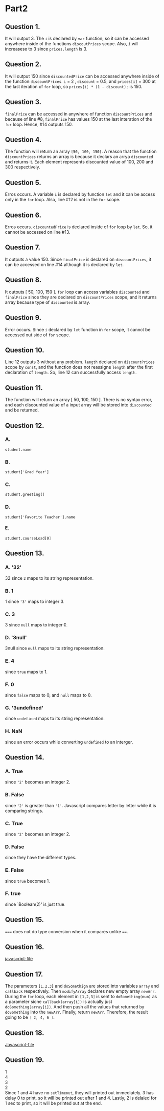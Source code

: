 # Part2
## Question 1.
It will output 3. The `i` is declared by `var` function, so it can be accessed anywhere inside of the functions `discoutPrices` scope. Also, `i` will increasese to 3 since `prices.length` is 3.
## Question 2.
It will output 150 since `discountedPrice` can be accessed anywhere inside of the function `discountPrices`. `i` = 2 , `discount` = 0.5, and `prices[i]` = 300 at the last iteration of `for` loop, so `prices[i] * (1 - discount);` is 150.
## Question 3.
`finalPrice` can be accessed in anywhere of function `discountPrices` and because of line #8, `finalPrice` has values 150 at the last interation of the `for` loop. Hence, #14 outputs 150.
## Question 4.
The function will return an array `[50, 100, 150]`. A reason that the function `discountPrices` returns an array is because it declars an arrya `discounted` and returns it. Each element represents discounted value of 100, 200 and 300 respectively.

## Question 5.
Erros occurs. A variable `i` is declared by function `let` and it can be access only in the `for` loop. Also, line #12 is not in the `for` scope.

## Question 6.
Erros occurs. `discountedPrice` is declared inside of `for` loop by `let`. So, it cannot be accessed on line #13.

## Question 7.
It outputs a value 150. Since `finalPrice` is declared on `discountPrices`, it can be accessed on line #14 although it is declared by `let`.

## Question 8.
It outputs [ 50, 100, 150 ]. `for` loop can access variables `discounted` and `finalPrice` since they are declared on `discountPrices` scope, and it returns array because type of `discounted` is array.

## Question 9.
Error occurs. Since `i` declared by `let` function in `for` scope, it cannot be accessed out side of `for` scope.

## Question 10.
Line 12 outputs 3 without any problem. `length` declared on `discountPrices` scope by `const`, and the function does not reassigne `length` after the first declaration of `length`. So, line 12 can successfully access `length`.

## Question 11.
The function will return an array [ 50, 100, 150 ]. There is no syntax error, and each discounted value of a input array will be stored into `discounted` and be returned.

## Question 12.
### A. 
`student.name`
### B. 
`student['Grad Year']`
### C.
`student.greeting()`
### D.
`student['Favorite Teacher'].name`
#### E.
`student.courseLoad[0]`

## Question 13.
### A. '32'
32 since `2` maps to its string representation.
### B. 1
1 since `'3'` maps to integer 3.
### C. 3
3 since `null` maps to integer 0.
### D. '3null'
3null since `null` maps to its string representation.
### E. 4
since `true` maps to 1.
### F. 0
since `false` maps to 0, and `null` maps to 0.
### G. '3undefined'
since `undefined` maps to its string representation.
### H. NaN
since an error occurs while converting `undefined` to an interger.

## Question 14.
### A. True
since `'2'` becomes an integer 2.
### B. False
since `'2'` is greater than `'1'`. Javascript compares letter by letter while it is comparing strings.
### C. True
since `'2'` becomes an integer 2.
### D. False
since they have the different types.
### E. False
since `true` becomes 1.
### F. true 
since `Boolean(2)' is just true.

## Question 15.
`===` does not do type conversion when it compares unlike `==`.

## Question 16.
[javascript-file](part2-question16.js)

## Question 17.
The parameters `[1,2,3]` and `doSomethign` are stored into variables `array` and `callback` respectively. Then `modifyArray` declares new empty array `newArr`. During the `for` loop, each element in `[1,2,3]` is sent to `doSomething(num)` as a parameter sicne `callback(array[i])` is actually just `doSomething(array[i])`. And then push all the values that returned by `doSomething` into the `newArr`. Finally, return `newArr`. Therefore, the result going to be `[ 2, 4, 6 ]`.

## Question 18.
[Javascript-file](part2-question18.js)

## Question 19.
1 </br>4 </br>3 </br>2</br>Since 1 and 4 have no `setTimeout`, they will printed out immediately. 3 has delay 0 to print, so it will be printed out after 1 and 4. Lastly, 2 is delaied for 1 sec to print, so it will be printed out at the end.
